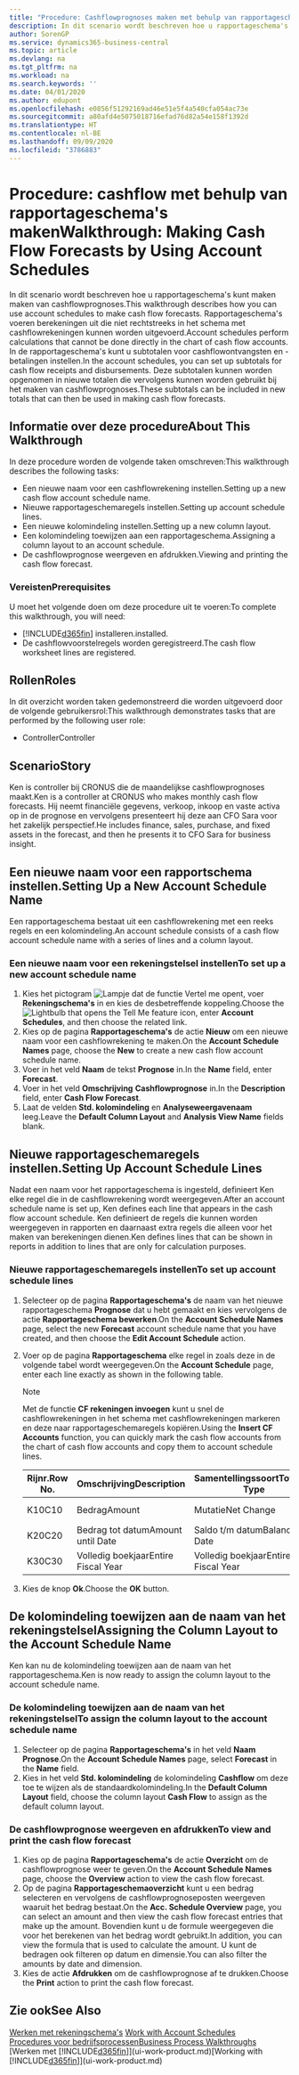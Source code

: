 ```yaml
---
title: "Procedure: Cashflowprognoses maken met behulp van rapportageschema's | Microsoft Docs"
description: In dit scenario wordt beschreven hoe u rapportageschema's kunt maken maken van cashflowprognoses. Rapportageschema's voeren berekeningen uit die niet rechtstreeks in het schema met cashflowrekeningen kunnen worden uitgevoerd. In de rapportageschema's kunt u subtotalen voor cashflowontvangsten en -betalingen instellen. Deze subtotalen kunnen worden opgenomen in nieuwe totalen die vervolgens kunnen worden gebruikt bij het maken van cashflowprognoses.
author: SorenGP
ms.service: dynamics365-business-central
ms.topic: article
ms.devlang: na
ms.tgt_pltfrm: na
ms.workload: na
ms.search.keywords: ''
ms.date: 04/01/2020
ms.author: edupont
ms.openlocfilehash: e0856f51292169ad46e51e5f4a540cfa054ac73e
ms.sourcegitcommit: a80afd4e5075018716efad76d82a54e158f1392d
ms.translationtype: HT
ms.contentlocale: nl-BE
ms.lasthandoff: 09/09/2020
ms.locfileid: "3786883"
---
```

# <a name="walkthrough-making-cash-flow-forecasts-by-using-account-schedules"></a><span data-ttu-id="28417-106">Procedure: cashflow met behulp van rapportageschema's maken</span><span class="sxs-lookup"><span data-stu-id="28417-106">Walkthrough: Making Cash Flow Forecasts by Using Account Schedules</span></span>
<span data-ttu-id="28417-107">In dit scenario wordt beschreven hoe u rapportageschema's kunt maken maken van cashflowprognoses.</span><span class="sxs-lookup"><span data-stu-id="28417-107">This walkthrough describes how you can use account schedules to make cash flow forecasts.</span></span> <span data-ttu-id="28417-108">Rapportageschema's voeren berekeningen uit die niet rechtstreeks in het schema met cashflowrekeningen kunnen worden uitgevoerd.</span><span class="sxs-lookup"><span data-stu-id="28417-108">Account schedules perform calculations that cannot be done directly in the chart of cash flow accounts.</span></span> <span data-ttu-id="28417-109">In de rapportageschema's kunt u subtotalen voor cashflowontvangsten en -betalingen instellen.</span><span class="sxs-lookup"><span data-stu-id="28417-109">In the account schedules, you can set up subtotals for cash flow receipts and disbursements.</span></span> <span data-ttu-id="28417-110">Deze subtotalen kunnen worden opgenomen in nieuwe totalen die vervolgens kunnen worden gebruikt bij het maken van cashflowprognoses.</span><span class="sxs-lookup"><span data-stu-id="28417-110">These subtotals can be included in new totals that can then be used in making cash flow forecasts.</span></span>  

## <a name="about-this-walkthrough"></a><span data-ttu-id="28417-111">Informatie over deze procedure</span><span class="sxs-lookup"><span data-stu-id="28417-111">About This Walkthrough</span></span>  
<span data-ttu-id="28417-112">In deze procedure worden de volgende taken omschreven:</span><span class="sxs-lookup"><span data-stu-id="28417-112">This walkthrough describes the following tasks:</span></span>  

- <span data-ttu-id="28417-113">Een nieuwe naam voor een cashflowrekening instellen.</span><span class="sxs-lookup"><span data-stu-id="28417-113">Setting up a new cash flow account schedule name.</span></span>  
- <span data-ttu-id="28417-114">Nieuwe rapportageschemaregels instellen.</span><span class="sxs-lookup"><span data-stu-id="28417-114">Setting up account schedule lines.</span></span>  
- <span data-ttu-id="28417-115">Een nieuwe kolomindeling instellen.</span><span class="sxs-lookup"><span data-stu-id="28417-115">Setting up a new column layout.</span></span>  
- <span data-ttu-id="28417-116">Een kolomindeling toewijzen aan een rapportageschema.</span><span class="sxs-lookup"><span data-stu-id="28417-116">Assigning a column layout to an account schedule.</span></span>  
- <span data-ttu-id="28417-117">De cashflowprognose weergeven en afdrukken.</span><span class="sxs-lookup"><span data-stu-id="28417-117">Viewing and printing the cash flow forecast.</span></span>  

### <a name="prerequisites"></a><span data-ttu-id="28417-118">Vereisten</span><span class="sxs-lookup"><span data-stu-id="28417-118">Prerequisites</span></span>  
<span data-ttu-id="28417-119">U moet het volgende doen om deze procedure uit te voeren:</span><span class="sxs-lookup"><span data-stu-id="28417-119">To complete this walkthrough, you will need:</span></span>  

- [!INCLUDE[d365fin](includes/d365fin_md.md)] <span data-ttu-id="28417-120">installeren.</span><span class="sxs-lookup"><span data-stu-id="28417-120">installed.</span></span>  
- <span data-ttu-id="28417-121">De cashflowvoorstelregels worden geregistreerd.</span><span class="sxs-lookup"><span data-stu-id="28417-121">The cash flow worksheet lines are registered.</span></span>  

## <a name="roles"></a><span data-ttu-id="28417-122">Rollen</span><span class="sxs-lookup"><span data-stu-id="28417-122">Roles</span></span>  
<span data-ttu-id="28417-123">In dit overzicht worden taken gedemonstreerd die worden uitgevoerd door de volgende gebruikersrol:</span><span class="sxs-lookup"><span data-stu-id="28417-123">This walkthrough demonstrates tasks that are performed by the following user role:</span></span>  

- <span data-ttu-id="28417-124">Controller</span><span class="sxs-lookup"><span data-stu-id="28417-124">Controller</span></span>  

## <a name="story"></a><span data-ttu-id="28417-125">Scenario</span><span class="sxs-lookup"><span data-stu-id="28417-125">Story</span></span>  
<span data-ttu-id="28417-126">Ken is controller bij CRONUS die de maandelijkse cashflowprognoses maakt.</span><span class="sxs-lookup"><span data-stu-id="28417-126">Ken is a controller at CRONUS who makes monthly cash flow forecasts.</span></span> <span data-ttu-id="28417-127">Hij neemt financiële gegevens, verkoop, inkoop en vaste activa op in de prognose en vervolgens presenteert hij deze aan CFO Sara voor het zakelijk perspectief.</span><span class="sxs-lookup"><span data-stu-id="28417-127">He includes finance, sales, purchase, and fixed assets in the forecast, and then he presents it to CFO Sara for business insight.</span></span>  

## <a name="setting-up-a-new-account-schedule-name"></a><span data-ttu-id="28417-128">Een nieuwe naam voor een rapportschema instellen.</span><span class="sxs-lookup"><span data-stu-id="28417-128">Setting Up a New Account Schedule Name</span></span>  
<span data-ttu-id="28417-129">Een rapportageschema bestaat uit een cashflowrekening met een reeks regels en een kolomindeling.</span><span class="sxs-lookup"><span data-stu-id="28417-129">An account schedule consists of a cash flow account schedule name with a series of lines and a column layout.</span></span>  

### <a name="to-set-up-a-new-account-schedule-name"></a><span data-ttu-id="28417-130">Een nieuwe naam voor een rekeningstelsel instellen</span><span class="sxs-lookup"><span data-stu-id="28417-130">To set up a new account schedule name</span></span>  

1.  <span data-ttu-id="28417-131">Kies het pictogram ![Lampje dat de functie Vertel me opent](media/ui-search/search_small.png "Vertel me wat u wilt doen"), voer **Rekeningschema's** in en kies de desbetreffende koppeling.</span><span class="sxs-lookup"><span data-stu-id="28417-131">Choose the ![Lightbulb that opens the Tell Me feature](media/ui-search/search_small.png "Tell me what you want to do") icon, enter **Account Schedules**, and then choose the related link.</span></span>  
2.  <span data-ttu-id="28417-132">Kies op de pagina **Rapportageschema's** de actie **Nieuw** om een nieuwe naam voor een cashflowrekening te maken.</span><span class="sxs-lookup"><span data-stu-id="28417-132">On the **Account Schedule Names** page, choose the **New** to create a new cash flow account schedule name.</span></span>  
3.  <span data-ttu-id="28417-133">Voer in het veld **Naam** de tekst **Prognose** in.</span><span class="sxs-lookup"><span data-stu-id="28417-133">In the **Name** field, enter **Forecast**.</span></span>  
4.  <span data-ttu-id="28417-134">Voer in het veld **Omschrijving** **Cashflowprognose** in.</span><span class="sxs-lookup"><span data-stu-id="28417-134">In the **Description** field, enter **Cash Flow Forecast**.</span></span>  
5.  <span data-ttu-id="28417-135">Laat de velden **Std. kolomindeling** en **Analyseweergavenaam** leeg.</span><span class="sxs-lookup"><span data-stu-id="28417-135">Leave the **Default Column Layout** and **Analysis View Name** fields blank.</span></span>  

## <a name="setting-up-account-schedule-lines"></a><span data-ttu-id="28417-136">Nieuwe rapportageschemaregels instellen.</span><span class="sxs-lookup"><span data-stu-id="28417-136">Setting Up Account Schedule Lines</span></span>  
<span data-ttu-id="28417-137">Nadat een naam voor het rapportageschema is ingesteld, definieert Ken elke regel die in de cashflowrekening wordt weergegeven.</span><span class="sxs-lookup"><span data-stu-id="28417-137">After an account schedule name is set up, Ken defines each line that appears in the cash flow account schedule.</span></span> <span data-ttu-id="28417-138">Ken definieert de regels die kunnen worden weergegeven in rapporten en daarnaast extra regels die alleen voor het maken van berekeningen dienen.</span><span class="sxs-lookup"><span data-stu-id="28417-138">Ken defines lines that can be shown in reports in addition to lines that are only for calculation purposes.</span></span>  

### <a name="to-set-up-account-schedule-lines"></a><span data-ttu-id="28417-139">Nieuwe rapportageschemaregels instellen</span><span class="sxs-lookup"><span data-stu-id="28417-139">To set up account schedule lines</span></span>  

1.  <span data-ttu-id="28417-140">Selecteer op de pagina **Rapportageschema's** de naam van het nieuwe rapportageschema **Prognose** dat u hebt gemaakt en kies vervolgens de actie **Rapportageschema bewerken**.</span><span class="sxs-lookup"><span data-stu-id="28417-140">On the **Account Schedule Names** page, select the new **Forecast** account schedule name that you have created, and then choose the **Edit Account Schedule** action.</span></span>  
2.  <span data-ttu-id="28417-141">Voer op de pagina **Rapportageschema** elke regel in zoals deze in de volgende tabel wordt weergegeven.</span><span class="sxs-lookup"><span data-stu-id="28417-141">On the **Account Schedule** page, enter each line exactly as shown in the following table.</span></span>  

    > [!NOTE]  
    >  <span data-ttu-id="28417-142">Met de functie **CF rekeningen invoegen** kunt u snel de cashflowrekeningen in het schema met cashflowrekeningen markeren en deze naar rapportageschemaregels kopiëren.</span><span class="sxs-lookup"><span data-stu-id="28417-142">Using the **Insert CF Accounts** function, you can quickly mark the cash flow accounts from the chart of cash flow accounts and copy them to account schedule lines.</span></span>  

    |<span data-ttu-id="28417-143">Rijnr.</span><span class="sxs-lookup"><span data-stu-id="28417-143">Row No.</span></span>|<span data-ttu-id="28417-144">Omschrijving</span><span class="sxs-lookup"><span data-stu-id="28417-144">Description</span></span>|<span data-ttu-id="28417-145">Samentellingssoort</span><span class="sxs-lookup"><span data-stu-id="28417-145">Totaling Type</span></span>|<span data-ttu-id="28417-146">Samentelling</span><span class="sxs-lookup"><span data-stu-id="28417-146">Totaling</span></span>|<span data-ttu-id="28417-147">Rijsoort</span><span class="sxs-lookup"><span data-stu-id="28417-147">Row Type</span></span>|<span data-ttu-id="28417-148">Bedragsoort</span><span class="sxs-lookup"><span data-stu-id="28417-148">Amount Type</span></span>|<span data-ttu-id="28417-149">Weergeven</span><span class="sxs-lookup"><span data-stu-id="28417-149">Show</span></span>|  
    |-------|-----------|-------------|--------|--------|-----------|----|
    |<span data-ttu-id="28417-150">K10</span><span class="sxs-lookup"><span data-stu-id="28417-150">C10</span></span>|<span data-ttu-id="28417-151">Bedrag</span><span class="sxs-lookup"><span data-stu-id="28417-151">Amount</span></span>|<span data-ttu-id="28417-152">Mutatie</span><span class="sxs-lookup"><span data-stu-id="28417-152">Net Change</span></span>|<span data-ttu-id="28417-153">Posten</span><span class="sxs-lookup"><span data-stu-id="28417-153">Entries</span></span>|<span data-ttu-id="28417-154">Nettobedrag</span><span class="sxs-lookup"><span data-stu-id="28417-154">Net Amount</span></span>|<span data-ttu-id="28417-155">Altijd</span><span class="sxs-lookup"><span data-stu-id="28417-155">Always</span></span>|  
    |<span data-ttu-id="28417-156">K20</span><span class="sxs-lookup"><span data-stu-id="28417-156">C20</span></span>|<span data-ttu-id="28417-157">Bedrag tot datum</span><span class="sxs-lookup"><span data-stu-id="28417-157">Amount until Date</span></span>|<span data-ttu-id="28417-158">Saldo t/m datum</span><span class="sxs-lookup"><span data-stu-id="28417-158">Balance at Date</span></span>|<span data-ttu-id="28417-159">Posten</span><span class="sxs-lookup"><span data-stu-id="28417-159">Entries</span></span>|<span data-ttu-id="28417-160">Nettobedrag</span><span class="sxs-lookup"><span data-stu-id="28417-160">Net Amount</span></span>|<span data-ttu-id="28417-161">Altijd</span><span class="sxs-lookup"><span data-stu-id="28417-161">Always</span></span>|  
    |<span data-ttu-id="28417-162">K30</span><span class="sxs-lookup"><span data-stu-id="28417-162">C30</span></span>|<span data-ttu-id="28417-163">Volledig boekjaar</span><span class="sxs-lookup"><span data-stu-id="28417-163">Entire Fiscal Year</span></span>|<span data-ttu-id="28417-164">Volledig boekjaar</span><span class="sxs-lookup"><span data-stu-id="28417-164">Entire Fiscal Year</span></span>|<span data-ttu-id="28417-165">Posten</span><span class="sxs-lookup"><span data-stu-id="28417-165">Entries</span></span>|<span data-ttu-id="28417-166">Nettobedrag</span><span class="sxs-lookup"><span data-stu-id="28417-166">Net Amount</span></span>|<span data-ttu-id="28417-167">Altijd</span><span class="sxs-lookup"><span data-stu-id="28417-167">Always</span></span>|  

4.  <span data-ttu-id="28417-168">Kies de knop **Ok**.</span><span class="sxs-lookup"><span data-stu-id="28417-168">Choose the **OK** button.</span></span>  

## <a name="assigning-the-column-layout-to-the-account-schedule-name"></a><span data-ttu-id="28417-169">De kolomindeling toewijzen aan de naam van het rekeningstelsel</span><span class="sxs-lookup"><span data-stu-id="28417-169">Assigning the Column Layout to the Account Schedule Name</span></span>  
<span data-ttu-id="28417-170">Ken kan nu de kolomindeling toewijzen aan de naam van het rapportageschema.</span><span class="sxs-lookup"><span data-stu-id="28417-170">Ken is now ready to assign the column layout to the account schedule name.</span></span>  

### <a name="to-assign-the-column-layout-to-the-account-schedule-name"></a><span data-ttu-id="28417-171">De kolomindeling toewijzen aan de naam van het rekeningstelsel</span><span class="sxs-lookup"><span data-stu-id="28417-171">To assign the column layout to the account schedule name</span></span>  

1.  <span data-ttu-id="28417-172">Selecteer op de pagina **Rapportageschema's** in het veld **Naam** **Prognose**.</span><span class="sxs-lookup"><span data-stu-id="28417-172">On the **Account Schedule Names** page, select **Forecast** in the **Name** field.</span></span>  
2.  <span data-ttu-id="28417-173">Kies in het veld **Std. kolomindeling** de kolomindeling **Cashflow** om deze toe te wijzen als de standaardkolomindeling.</span><span class="sxs-lookup"><span data-stu-id="28417-173">In the **Default Column Layout** field, choose the column layout **Cash Flow** to assign as the default column layout.</span></span>  

### <a name="to-view-and-print-the-cash-flow-forecast"></a><span data-ttu-id="28417-174">De cashflowprognose weergeven en afdrukken</span><span class="sxs-lookup"><span data-stu-id="28417-174">To view and print the cash flow forecast</span></span>  
1.  <span data-ttu-id="28417-175">Kies op de pagina **Rapportageschema's** de actie **Overzicht** om de cashflowprognose weer te geven.</span><span class="sxs-lookup"><span data-stu-id="28417-175">On the **Account Schedule Names** page, choose the **Overview** action to view the cash flow forecast.</span></span>  
2.  <span data-ttu-id="28417-176">Op de pagina **Rapportageschemaoverzicht** kunt u een bedrag selecteren en vervolgens de cashflowprognoseposten weergeven waaruit het bedrag bestaat.</span><span class="sxs-lookup"><span data-stu-id="28417-176">On the **Acc. Schedule Overview** page, you can select an amount and then view the cash flow forecast entries that make up the amount.</span></span> <span data-ttu-id="28417-177">Bovendien kunt u de formule weergegeven die voor het berekenen van het bedrag wordt gebruikt.</span><span class="sxs-lookup"><span data-stu-id="28417-177">In addition, you can view the formula that is used to calculate the amount.</span></span> <span data-ttu-id="28417-178">U kunt de bedragen ook filteren op datum en dimensie.</span><span class="sxs-lookup"><span data-stu-id="28417-178">You can also filter the amounts by date and dimension.</span></span>  
3.  <span data-ttu-id="28417-179">Kies de actie **Afdrukken** om de cashflowprognose af te drukken.</span><span class="sxs-lookup"><span data-stu-id="28417-179">Choose the **Print** action to print the cash flow forecast.</span></span>  

## <a name="see-also"></a><span data-ttu-id="28417-180">Zie ook</span><span class="sxs-lookup"><span data-stu-id="28417-180">See Also</span></span>  
 <span data-ttu-id="28417-181">[Werken met rekeningschema's](bi-how-work-account-schedule.md) </span><span class="sxs-lookup"><span data-stu-id="28417-181">[Work with Account Schedules](bi-how-work-account-schedule.md) </span></span>  
 [<span data-ttu-id="28417-182">Procedures voor bedrijfsprocessen</span><span class="sxs-lookup"><span data-stu-id="28417-182">Business Process Walkthroughs</span></span>](walkthrough-business-process-walkthroughs.md)  
 <span data-ttu-id="28417-183">[Werken met [!INCLUDE[d365fin](includes/d365fin_md.md)]](ui-work-product.md)</span><span class="sxs-lookup"><span data-stu-id="28417-183">[Working with [!INCLUDE[d365fin](includes/d365fin_md.md)]](ui-work-product.md)</span></span>
